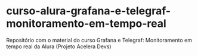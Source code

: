 # curso-alura-grafana-e-telegraf-monitoramento-em-tempo-real
Repositório com o material do curso Grafana e Telegraf: Monitoramento em tempo real da Alura (Projeto Acelera Devs)
